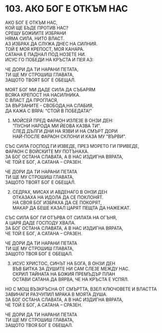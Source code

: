 # 103. АКО БОГ Е ОТКЪМ НАС  
  
АКО БОГ Е ОТКЪМ НАС,  
КОЙ ЩЕ БЪДЕ ПРОТИВ НАС?  
СРЕЩУ БОЖИИТЕ ИЗБРАНИ  
НЯМА СИЛА, НИТО ВЛАСТ.  
АЗ ИЗБРАХ ДА СЛУЖА ДНЕС НА СИЛНИЯ.  
ТОЙ Е МОЯ КРЕПОСТ, МОЯ КАНАРА.  
САТАНА Е ПАДНАЛ ПОД НОЗЕТЕ НИ.  
ИСУС ГО ПОБЕДИ НА КРЪСТА И ПЕЯ АЗ:  
  
ЧЕ ДОРИ ДА ТИ НАРАНИ ПЕТАТА,  
ТИ ЩЕ МУ СТРОШИШ ГЛАВАТА,  
ЗАЩОТО ТВОЯТ БОГ Е ОБЕЩАЛ.  
  
МОЯТ БОГ МИ ДАДЕ СИЛА ДА СЪБАРЯМ  
ВСЯКА КРЕПОСТ НА НАСИЛНИКА.  
С ВЛАСТ ДА ПРОГЛАСЯ,  
ЗА ВЪРЗАНИТЕ - СВОБОДА,НА СЛАБИЯ,  
ДА КАЖА С ВЯРА: "СТОЙ В ПОБЕДАТА!"  
  
1. МОЙСЕЙ ПРЕД ФАРАОН ИЗЛЕЗЕ В ОНЗИ ДЕН:  
"ПУСНИ НАРОДА МИ ЙЕОВА КАЗВА ТИ".  
СЛЕД ДЪЛГИ ДНИ НА ЯЗВИ И НА СМЪРТ ДОРИ  
НАЙ-ПОСЛЕ ФАРАОН СКЛОНИ И КАЗА МУ "ВЪРВИ".  

СЪС СИЛА ГОСПОД ГИ ИЗВЕДЕ, ПРЕЗ МОРЕТО ГИ ПРИВЕДЕ,  
ФАРАОН С ВОЙСКИТЕ МУ ПОТЪНАХА.  
ЗА БОГ ОСТАНА СЛАВАТА, А В НАС ИЗДИГНА ВЯРАТА,  
ЧЕ ТОЙ Е БОГ, А САТАНА – СРАЗЕН.  
  
ЧЕ ДОРИ ДА ТИ НАРАНИ ПЕТАТА  
ТИ ЩЕ МУ СТРОШИШ ГЛАВАТА,  
ЗАЩОТО ТВОЯТ БОГ Е ОБЕЩАЛ.  
  
2. СЕДРАХ, МИСАХ И АВДЕНАГО В ОНЗИ ДЕН  
ОТКАЗАХА НА ИДОЛА ДА СЕ ПОКЛОНЯТ.  
НА СВОЯ БОГ ИЗБРАХА ДА СЕ ПОКОРЯТ,  
МАКАР ДА БЕШЕ КАЗАЛ ЦАРЯТ ПЕЩТА ДА НАЖЕЖАТ.  

СЪС СИЛА БОГ ГИ ОТЪРВА ОТ СИЛАТА НА ОГЪНЯ,  
А ЦАРЯ ДАДЕ ГОСПОДУ ХВАЛА.  
ЗА БОГ ОСТАНА СЛАВАТА, А В НАС ИЗДИГНА ВЯРАТА,  
ЧЕ ТОЙ Е БОГ, А САТАНА – СРАЗЕН.  
  
ЧЕ ДОРИ ДА ТИ НАРАНИ ПЕТАТА  
ТИ ЩЕ МУ СТРОШИШ ГЛАВАТА,  
ЗАЩОТО ТВОЯ БОГ Е ОБЕЩАЛ.  
  
3. ИСУС ХРИСТОС, СИНЪТ НА БОГА, В ОНЗИ ДЕН  
ВЪВ БИТКА ЗА ДУШИТЕ НИ САМ СЛЕЗЕ МЕЖДУ НАС.  
СКРИЛ ТАЙНАТА НА БОЖИЯ ПРЕМЪДЪР ПЛАН  
ОСТАВИ САТАНА ДА ВЯРВА, ЧЕ НА КРЪСТА Е УСПЯЛ.  
  
НО С МОЩ ВЪЗКРЪСНА ОТ СМЪРТТА, ВЗЕЛ КЛЮЧОВЕТЕ И ВЛАСТТА  
ЗАВИНАГИ РАЗЧУПИЛ МРАКА В МОЯТА ДУША.  
ЗА БОГ ОСТАНА СЛАВАТА, А В НАС ИЗДИГНА ВЯРАТА,  
ЧЕ ТОЙ Е БОГ, А САТАНА – СРАЗЕН.  
  
ЧЕ ДОРИ ДА ТИ НАРАНИ ПЕТАТА  
ТИ ЩЕ МУ СТРОШИШ ГЛАВАТА,  
ЗАЩОТО ТВОЯ БОГ Е ОБЕЩАЛ.  
  

<DownloadsButton pdf="/pdf/103-ako-bog-e-otkym-nas.pdf" />

<DownloadChordsButton pdf="/chords/103-ako-bog-e-otkym-nas_akord.pdf"/>
